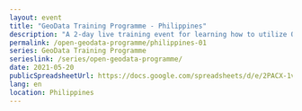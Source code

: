 ```yaml
---
layout: event
title: "GeoData Training Programme - Philippines"
description: "A 2-day live training event for learning how to utilize QGIS, OpenStreetMap, and Facebook's High Resolution Settlement Layer for public health and disaster response."
permalink: /open-geodata-programme/philippines-01
series: GeoData Training Programme
serieslink: /series/open-geodata-programme/
date: 2021-05-20
publicSpreadsheetUrl: https://docs.google.com/spreadsheets/d/e/2PACX-1vSOPPlezzecpRG3E6cnWyclVz3YXm7pwSa_tqDXHbnbPd7v481YfvzAnljRpsNtZIO06J_IjCP57hkr/pub?output=csv
lang: en
location: Philippines
---
```


